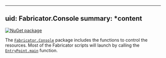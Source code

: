<!--
SPDX-FileCopyrightText: 2025 Friedrich von Never <friedrich@fornever.me>

SPDX-License-Identifier: MIT
-->

---
uid: Fabricator.Console
summary: *content
---

[![NuGet package][nuget.badge]][nuget.page]

The [`Fabricator.Console`][console] package includes the functions to control the resources. Most of the Fabricator scripts will launch by calling the [`EntryPoint.main`][main] function.

[console]: xref:Fabricator.Console
[main]: xref:Fabricator.Console.EntryPoint.main(System.String[],System.Collections.Generic.IEnumerable{Fabricator.Core.IResource})
[nuget.badge]: https://img.shields.io/nuget/v/FVNever.Fabricator.Console.Git
[nuget.page]: https://www.nuget.org/packages/FVNever.Fabricator.Console.Git
